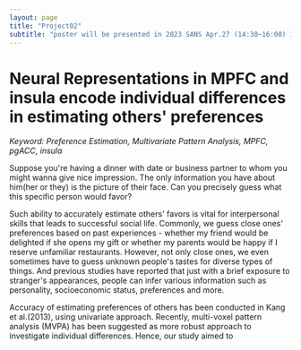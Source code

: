 ```yaml
---
layout: page
title: "Project02"
subtitle: "poster will be presented in 2023 SANS Apr.27 (14:30~16:00) 1-F-26"
---
```



Neural Representations in MPFC and insula encode individual differences in estimating others' preferences 
=====
*Keyword: Preference Estimation, Multivariate Pattern Analysis, MPFC, pgACC, insula*

Suppose you're having a dinner with date or business partner to whom you might wanna give nice impression.
The only information you have about him(her or they) is the picture of their face.
Can you precisely guess what this specific person would favor?

Such ability to accurately estimate others' favors is vital for interpersonal skills that leads to successful social life.
Commonly, we guess close ones' preferences based on past experiences - whether my friend would be delighted if she opens my gift or whether my parents would be happy if I reserve unfamiliar restaurants.
However, not only close ones, we even sometimes have to guess unknown people's tastes for diverse types of things.
And previous studies have reported that just with a brief exposure to stranger's appearances, people can infer various information such as personality, socioeconomic status, preferences and more.

Accuracy of estimating preferences of others has been conducted in Kang et al.(2013), using univariate approach.
Recently, multi-voxel pattern analysis (MVPA) has been suggested as more robust approach to investigate individual differences.
Hence, our study aimed to 
